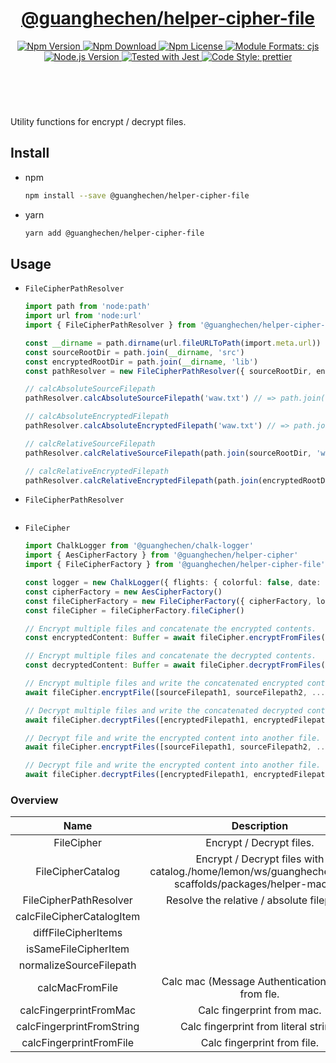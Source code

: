 <header>
  <h1 align="center">
    <a href="https://github.com/guanghechen/node-scaffolds/tree/@guanghechen/helper-cipher@5.0.7/packages/helper-cipher-file#readme">@guanghechen/helper-cipher-file</a>
  </h1>
  <div align="center">
    <a href="https://www.npmjs.com/package/@guanghechen/helper-cipher-file">
      <img
        alt="Npm Version"
        src="https://img.shields.io/npm/v/@guanghechen/helper-cipher-file.svg"
      />
    </a>
    <a href="https://www.npmjs.com/package/@guanghechen/helper-cipher-file">
      <img
        alt="Npm Download"
        src="https://img.shields.io/npm/dm/@guanghechen/helper-cipher-file.svg"
      />
    </a>
    <a href="https://www.npmjs.com/package/@guanghechen/helper-cipher-file">
      <img
        alt="Npm License"
        src="https://img.shields.io/npm/l/@guanghechen/helper-cipher-file.svg"
      />
    </a>
    <a href="#install">
      <img
        alt="Module Formats: cjs"
        src="https://img.shields.io/badge/module_formats-cjs-green.svg"
      />
    </a>
    <a href="https://github.com/nodejs/node">
      <img
        alt="Node.js Version"
        src="https://img.shields.io/node/v/@guanghechen/helper-cipher-file"
      />
    </a>
    <a href="https://github.com/facebook/jest">
      <img
        alt="Tested with Jest"
        src="https://img.shields.io/badge/tested_with-jest-9c465e.svg"
      />
    </a>
    <a href="https://github.com/prettier/prettier">
      <img
        alt="Code Style: prettier"
        src="https://img.shields.io/badge/code_style-prettier-ff69b4.svg?style=flat-square"
      />
    </a>
  </div>
</header>
<br/>

Utility functions for encrypt / decrypt files.


## Install

* npm

  ```bash
  npm install --save @guanghechen/helper-cipher-file
  ```

* yarn

  ```bash
  yarn add @guanghechen/helper-cipher-file
  ```

## Usage

* `FileCipherPathResolver`

  ```typescript
  import path from 'node:path'
  import url from 'node:url'
  import { FileCipherPathResolver } from '@guanghechen/helper-cipher-file'

  const __dirname = path.dirname(url.fileURLToPath(import.meta.url))
  const sourceRootDir = path.join(__dirname, 'src')
  const encryptedRootDir = path.join(__dirname, 'lib')
  const pathResolver = new FileCipherPathResolver({ sourceRootDir, encryptedRootDir })

  // calcAbsoluteSourceFilepath
  pathResolver.calcAbsoluteSourceFilepath('waw.txt') // => path.join(sourceRootDir, 'waw.txt')

  // calcAbsoluteEncryptedFilepath
  pathResolver.calcAbsoluteEncryptedFilepath('waw.txt') // => path.join(encryptedRootDir, 'waw.txt')

  // calcRelativeSourceFilepath
  pathResolver.calcRelativeSourceFilepath(path.join(sourceRootDir, 'waw.txt')) // => 'waw.txt'

  // calcRelativeEncryptedFilepath
  pathResolver.calcRelativeEncryptedFilepath(path.join(encryptedRootDir, 'waw.txt')) // => 'waw.txt'
  ```

* `FileCipherPathResolver`

  ```typescript

  ```

* `FileCipher`

  ```typescript
  import ChalkLogger from '@guanghechen/chalk-logger'
  import { AesCipherFactory } from '@guanghechen/helper-cipher'
  import { FileCipherFactory } from '@guanghechen/helper-cipher-file'

  const logger = new ChalkLogger({ flights: { colorful: false, date: false } })
  const cipherFactory = new AesCipherFactory()
  const fileCipherFactory = new FileCipherFactory({ cipherFactory, logger })
  const fileCipher = fileCipherFactory.fileCipher()

  // Encrypt multiple files and concatenate the encrypted contents.
  const encryptedContent: Buffer = await fileCipher.encryptFromFiles([sourceFilepath, sourceFilepath2, ...])

  // Encrypt multiple files and concatenate the decrypted contents.
  const decryptedContent: Buffer = await fileCipher.decryptFromFiles([encryptedFilepath1, encryptedFilepath2, ...])

  // Encrypt multiple files and write the concatenated encrypted contents into another file.
  await fileCipher.encryptFile([sourceFilepath1, sourceFilepath2, ...], outputFilepath)

  // Decrypt multiple files and write the concatenated decrypted contents into another file.
  await fileCipher.decryptFiles([encryptedFilepath1, encryptedFilepath2, ...], outputFilepath)

  // Decrypt file and write the encrypted content into another file.
  await fileCipher.encryptFiles([sourceFilepath1, sourceFilepath2, ...], outputFilepath)

  // Decrypt file and write the encrypted content into another file.
  await fileCipher.decryptFiles([encryptedFilepath1, encryptedFilepath2, ...], outputFilepath)
  ```


### Overview

Name                      | Description
:------------------------:|:----------------------------:
FileCipher                | Encrypt / Decrypt files.
FileCipherCatalog         | Encrypt / Decrypt files with catalog./home/lemon/ws/guanghechen/node-scaffolds/packages/helper-mac/src
FileCipherPathResolver    | Resolve the relative / absolute filepaths.
calcFileCipherCatalogItem |
diffFileCipherItems       |
isSameFileCipherItem      |
normalizeSourceFilepath   |
calcMacFromFile           | Calc mac (Message Authentication Code) from fle.
calcFingerprintFromMac    | Calc fingerprint from mac.
calcFingerprintFromString | Calc fingerprint from literal string.
calcFingerprintFromFile   | Calc fingerprint from file.



[homepage]: https://github.com/guanghechen/node-scaffolds/tree/@guanghechen/helper-cipher@5.0.7/packages/helper-cipher-file#readme
